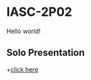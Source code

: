 # IASC-2P02
Hello world!
## Solo Presentation
+[click here](https://github.com/me16jl/IASC-2P02/blob/master/reveal/index.htmll)
